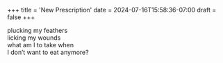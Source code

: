 +++
title = 'New Prescription'
date = 2024-07-16T15:58:36-07:00
draft = false
+++

plucking my feathers \
licking my wounds \
what am I to take when \
I don’t want to eat anymore? 